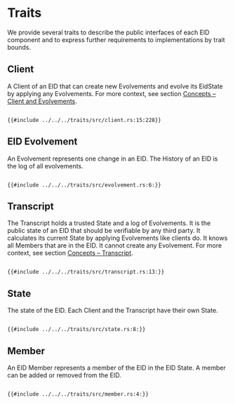 # Traits

We provide several traits to describe the public interfaces of each EID component and to express further requirements to
implementations by trait bounds.

## Client

A Client of an EID that can create new Evolvements and evolve its EidState by applying any Evolvements.
For more context, see section [Concepts – Client and Evolvements](01_evolving_identity.md#client-and-evolvements).

```rust,no_run,noplayground

{{#include ../../../traits/src/client.rs:15:228}}

```

## EID Evolvement

An Evolvement represents one change in an EID.
The History of an EID is the log of all evolvements.

```rust,no_run,noplayground

{{#include ../../../traits/src/evolvement.rs:6:}}

```

## Transcript

The Transcript holds a trusted State and a log of Evolvements.
It is the public state of an EID that should be verifiable by any third party.
It calculates its current State by applying Evolvements like clients do. It knows all Members that are in the EID.
It cannot create any Evolvement.
For more context, see section [Concepts – Transcript](01_evolving_identity.md#transcript).

```rust,no_run,noplayground

{{#include ../../../traits/src/transcript.rs:13:}}

```

## State

The state of the EID. Each Client and the Transcript have their own State.

```rust,no_run,noplayground

{{#include ../../../traits/src/state.rs:8:}}

```

## Member

An EID Member represents a member of the EID in the EID State. A member can be added or removed from the EID.

```rust,no_run,noplayground

{{#include ../../../traits/src/member.rs:4:}}

```